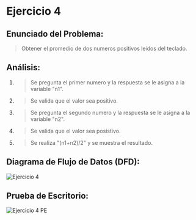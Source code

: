 # Ejercicio 4

## Enunciado del Problema:
> Obtener el promedio de dos numeros positivos leidos del teclado.

## Análisis:
1. > Se pregunta el primer numero y la respuesta se le asigna a la variable "n1".
2. > Se valida que el valor sea positivo.
3. > Se pregunta el segundo numero y la respuesta se le asigna a la variable "n2".
4. > Se valida que el valor sea posistivo.
5. > Se realiza "(n1+n2)/2" y se muestra el resultado.
   
## Diagrama de Flujo de Datos (DFD):
![Ejercicio 4](https://github.com/IvancitoMint/ICI-Portafolio_Parcial1/assets/145072070/7b118dcc-f3e6-4138-bf89-148bb7768990)

## Prueba de Escritorio:
![Ejercicio 4 PE](https://github.com/IvancitoMint/ICI-Portafolio_Parcial1/assets/145072070/97b5078b-e710-4a30-9a53-79e0ab0a2c24)
